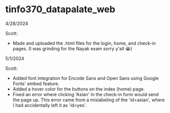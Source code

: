 # tinfo370_datapalate_web

4/28/2024

Scott:
- Made and uploaded the .html files for the login, home, and check-in pages. (I was grinding for the Nayak exam sorry y'all 😭)

5/1/2024

Scott:
- Added font integration for Encode Sans and Open Sans using Google Fonts' embed feature.
- Added a hover color for the buttons on the index (home) page.
- Fixed an error where clicking 'Asian' in the check-in form would send the page up. This error came from a mislabeling of the 'id=asian', where I had accidentally left it as 'id=yes'.
